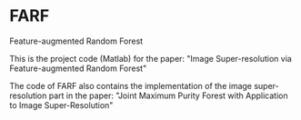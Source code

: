 # FARF

Feature-augmented Random Forest

This is the project code (Matlab) for the paper: "Image Super-resolution via Feature-augmented Random Forest"

The code of FARF also contains the implementation of the image super-resolution part in the paper: "Joint Maximum Purity Forest with Application to Image Super-Resolution"

